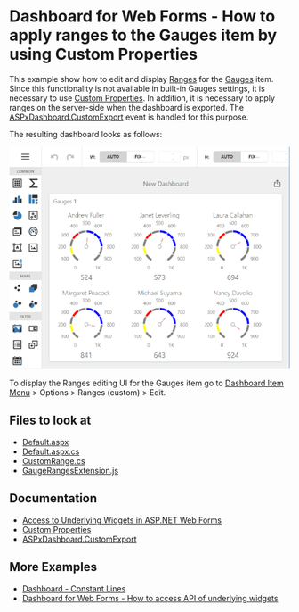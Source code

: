 # Dashboard for Web Forms - How to apply ranges to the Gauges item by using Custom Properties 

This example show how to edit and display [Ranges](https://js.devexpress.com/Documentation/Guide/UI_Components/CircularGauge/Visual_Elements/#Range_Container) for the [Gauges](https://docs.devexpress.com/Dashboard/117164/web-dashboard/create-dashboards-on-the-web/dashboard-item-settings/gauges) item. Since this functionality is not available in built-in Gauges settings, it is necessary to use [Custom Properties](https://docs.devexpress.com/Dashboard/401702/web-dashboard/ui-elements-and-customization/create-custom-properties). In addition, it is necessary to apply ranges on the server-side when the dashboard is exported. The [ASPxDashboard.CustomExport](https://docs.devexpress.com/Dashboard/DevExpress.DashboardWeb.ASPxDashboard.CustomExport) event is handled for this purpose.

The resulting dashboard looks as follows:

![](images/screenshot.png)

To display the Ranges editing UI for the Gauges item go to [Dashboard Item Menu](https://docs.devexpress.com/Dashboard/117446/web-dashboard/ui-elements-and-customization/ui-elements/dashboard-item-menu) > Options > Ranges (custom) > Edit.

<!-- default file list -->
## Files to look at

* [Default.aspx](./CS/Default.aspx)
* [Default.aspx.cs](./CS/Default.aspx.cs)
* [CustomRange.cs](./CS/Models/CustomRange.cs)
* [GaugeRangesExtension.js](./CS/GaugeRangesExtension.js)

<!-- default file list end -->

## Documentation

- [Access to Underlying Widgets in ASP.NET Web Forms](https://docs.devexpress.com/Dashboard/117573/web-dashboard/aspnet-web-forms-dashboard-control/access-to-underlying-widgets)
- [Custom Properties](https://docs.devexpress.com/Dashboard/401702/web-dashboard/ui-elements-and-customization/custom-properties)
- [ASPxDashboard.CustomExport](https://docs.devexpress.com/Dashboard/DevExpress.DashboardWeb.ASPxDashboard.CustomExport)

## More Examples

- [Dashboard - Constant Lines](https://github.com/DevExpress-Examples/dashboard-constant-lines)
- [Dashboard for Web Forms - How to access API of underlying widgets](https://github.com/DevExpress-Examples/how-to-access-api-of-underlying-widgets-in-the-aspnet-dashboard-control-t492396)